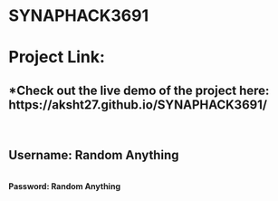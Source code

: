 # SYNAPHACK3691
<h1>Project Link:</h1>
<h2>*Check out the live demo of the project here: https://aksht27.github.io/SYNAPHACK3691/</h2><br>
<h2><b>Username: Random Anything</b></h2><br>
</h2><b>Password: Random Anything</b></h2>
